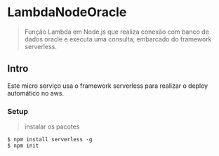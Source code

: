 

# LambdaNodeOracle

> Função Lambda em Node.js que realiza conexão com banco de dados oracle e executa uma consulta, embarcado do framework serverless.


## Intro

Este micro serviço usa o framework serverless para realizar o deploy automático no aws.


### Setup

> instalar os pacotes

```shell
$ npm install serverless -g
$ npm init
```


